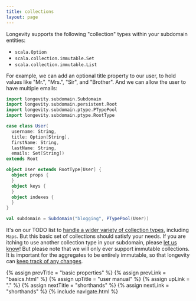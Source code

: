```yaml
---
title: collections
layout: page
---
```


Longevity supports the following "collection" types within your
subdomain entities:

- `scala.Option`
- `scala.collection.immutable.Set`
- `scala.collection.immutable.List`

For example, we can add an optional title property to our user, to
hold values like "Mr.", "Mrs.", "Sir", and "Brother". And we can allow
the user to have multiple emails:

```scala
import longevity.subdomain.Subdomain
import longevity.subdomain.persistent.Root
import longevity.subdomain.ptype.PTypePool
import longevity.subdomain.ptype.RootType

case class User(
  username: String,
  title: Option[String],
  firstName: String,
  lastName: String,
  emails: Set[String])
extends Root

object User extends RootType[User] {
  object props {
  }
  object keys {
  }
  object indexes {
  }
}

val subdomain = Subdomain("blogging", PTypePool(User))
```

It's on our TODO list to [handle a wider variety of collection
types](https://www.pivotaltracker.com/story/show/88571474), including
`Maps`. But this basic set of collections should satisfy your
needs. If you are itching to use another collection type in your
subdomain, please [let us
know](http://longevityframework.github.io/longevity/discussions.html)!
But please note that we will only ever support immutable
collections. It is important for the aggregates to be entirely
immutable, so that longevity can [keep track of any
changes](context/persistent-state.html).

{% assign prevTitle = "basic properties" %}
{% assign prevLink = "basics.html" %}
{% assign upTitle = "user manual" %}
{% assign upLink = "." %}
{% assign nextTitle = "shorthands" %}
{% assign nextLink = "shorthands" %}
{% include navigate.html %}
